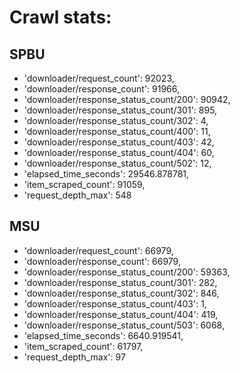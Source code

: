 # Crawl stats:
## SPBU

* 'downloader/request_count': 92023,
* 'downloader/response_count': 91966,
* 'downloader/response_status_count/200': 90942,
* 'downloader/response_status_count/301': 895,
* 'downloader/response_status_count/302': 4,
* 'downloader/response_status_count/400': 11,
* 'downloader/response_status_count/403': 42,
* 'downloader/response_status_count/404': 60,
* 'downloader/response_status_count/502': 12,
* 'elapsed_time_seconds': 29546.878781,
* 'item_scraped_count': 91059,
* 'request_depth_max': 548

## MSU

* 'downloader/request_count': 66979,
* 'downloader/response_count': 66979,
* 'downloader/response_status_count/200': 59363,
* 'downloader/response_status_count/301': 282,
* 'downloader/response_status_count/302': 846,
* 'downloader/response_status_count/403': 1,
* 'downloader/response_status_count/404': 419,
* 'downloader/response_status_count/503': 6068,
* 'elapsed_time_seconds': 6640.919541,
* 'item_scraped_count': 61797,
* 'request_depth_max': 97